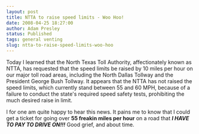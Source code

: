 ```yaml
---
layout: post
title: NTTA to raise speed limits - Woo Hoo!
date: 2008-04-25 18:27:00
author: Adam Presley
status: Published
tags: general venting
slug: ntta-to-raise-speed-limits-woo-hoo
---
```


Today I learned that the North Texas Toll Authority, affectionately
known as NTTA, has requested that the speed limits be raised by 10 miles
per hour on our major toll road areas, including the North Dallas
Tollway and the President George Bush Tollway. It appears that the NTTA
has not raised the speed limits, which currently stand between 55 and 60
MPH, because of a failure to conduct the state's required speed safety
tests, prohibiting the much desired raise in limit.  

I for one am quite happy to hear this news. It pains me to know that I
could get a ticket for going over **55 freakin miles per hour** on a
road that ***I HAVE TO PAY TO DRIVE ON!!!*** Good grief, and about time.
